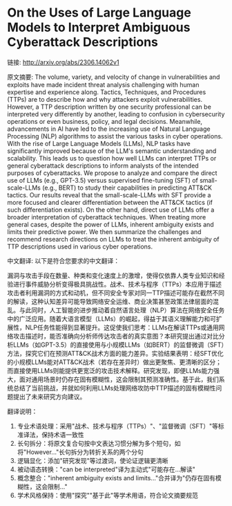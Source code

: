 # On the Uses of Large Language Models to Interpret Ambiguous Cyberattack Descriptions

链接: http://arxiv.org/abs/2306.14062v1

原文摘要:
The volume, variety, and velocity of change in vulnerabilities and exploits
have made incident threat analysis challenging with human expertise and
experience along. Tactics, Techniques, and Procedures (TTPs) are to describe
how and why attackers exploit vulnerabilities. However, a TTP description
written by one security professional can be interpreted very differently by
another, leading to confusion in cybersecurity operations or even business,
policy, and legal decisions. Meanwhile, advancements in AI have led to the
increasing use of Natural Language Processing (NLP) algorithms to assist the
various tasks in cyber operations. With the rise of Large Language Models
(LLMs), NLP tasks have significantly improved because of the LLM's semantic
understanding and scalability. This leads us to question how well LLMs can
interpret TTPs or general cyberattack descriptions to inform analysts of the
intended purposes of cyberattacks. We propose to analyze and compare the direct
use of LLMs (e.g., GPT-3.5) versus supervised fine-tuning (SFT) of
small-scale-LLMs (e.g., BERT) to study their capabilities in predicting ATT&CK
tactics. Our results reveal that the small-scale-LLMs with SFT provide a more
focused and clearer differentiation between the ATT&CK tactics (if such
differentiation exists). On the other hand, direct use of LLMs offer a broader
interpretation of cyberattack techniques. When treating more general cases,
despite the power of LLMs, inherent ambiguity exists and limits their
predictive power. We then summarize the challenges and recommend research
directions on LLMs to treat the inherent ambiguity of TTP descriptions used in
various cyber operations.

中文翻译:
以下是符合您要求的中文翻译：

漏洞与攻击手段在数量、种类和变化速度上的激增，使得仅依靠人类专业知识和经验进行事件威胁分析变得极具挑战性。战术、技术与程序（TTPs）本应用于描述攻击者利用漏洞的方式和动机，但不同安全专家对同一TTP描述可能存在截然不同的解读，这种认知差异可能导致网络安全运维、商业决策甚至政策法律层面的混乱。与此同时，人工智能的进步推动着自然语言处理（NLP）算法在网络安全任务中的广泛应用。随着大语言模型（LLMs）的崛起，得益于其语义理解能力和可扩展性，NLP任务性能得到显著提升。这促使我们思考：LLMs在解读TTPs或通用网络攻击描述时，能否准确向分析师传达攻击者的真实意图？本研究提出通过对比分析LLMs（如GPT-3.5）的直接使用与小规模LLMs（如BERT）的监督微调（SFT）方法，探究它们在预测ATT&CK战术方面的能力差异。实验结果表明：经SFT优化的小规模LLMs能对ATT&CK战术（若存在差异时）做出更聚焦、更清晰的区分；而直接使用LLMs则能提供更宽泛的攻击技术解释。研究发现，即便LLMs能力强大，面对通用场景时仍存在固有模糊性，这会限制其预测准确性。基于此，我们系统总结了当前挑战，并就如何利用LLMs处理网络攻防中TTP描述的固有模糊性问题提出了未来研究方向建议。

翻译说明：
1. 专业术语处理：采用"战术、技术与程序（TTPs）"、"监督微调（SFT）"等标准译法，保持术语一致性
2. 长句拆分：将原文复合句按中文表达习惯分解为多个短句，如将"However..."长句拆分为转折关系的两个分句
3. 逻辑显化：添加"研究发现"等过渡词，使论证逻辑更清晰
4. 被动语态转换："can be interpreted"译为主动式"可能存在...解读"
5. 概念整合："inherent ambiguity exists and limits..."合并译为"仍存在固有模糊性，这会限制..."
6. 学术风格保持：使用"探究""基于此"等学术用语，符合论文摘要规范
